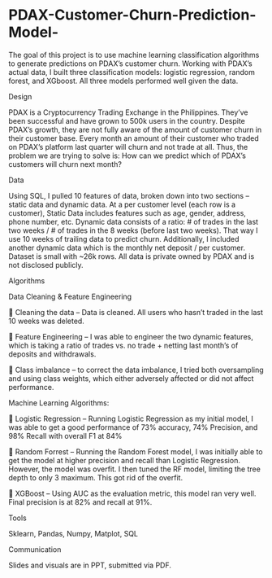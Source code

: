 # PDAX-Customer-Churn-Prediction-Model-

The goal of this project is to use machine learning classification algorithms to generate predictions on PDAX’s customer churn. Working with PDAX’s actual data, I built three classification models: logistic regression, random forest, and XGboost. All three models performed well given the data. 

Design

PDAX is a Cryptocurrency Trading Exchange in the Philippines. They’ve been successful and have grown to 500k users in the country. Despite PDAX’s growth, they are not fully aware of the amount of customer churn in their customer base. Every month an amount of their customer who traded on PDAX’s platform last quarter will churn and not trade at all. Thus, the problem we are trying to solve is: How can we predict which of PDAX’s customers will churn next month?

Data

Using SQL, I pulled 10 features of data, broken down into two sections – static data and dynamic data. At a per customer level (each row is a customer), Static Data includes features such as age, gender, address, phone number, etc. Dynamic data consists of a ratio:  # of trades in the last two weeks / # of trades in the 8 weeks (before last two weeks). That way I use 10 weeks of trailing data to predict churn. Additionally, I included another dynamic data which is the monthly net deposit / per customer.  Dataset is small with ~26k rows. All data is private owned by PDAX and is not disclosed publicly.

Algorithms

Data Cleaning & Feature Engineering

	Cleaning the data – Data is cleaned. All users who hasn’t traded in the last 10 weeks was deleted.

	Feature Engineering – I was able to engineer the two dynamic features, which is taking a ratio of trades vs. no trade + netting last month’s of deposits and withdrawals.

	Class imbalance –  to correct the data imbalance, I tried both oversampling and using class weights, which either adversely affected or did not affect performance.

Machine Learning Algorithms:

	Logistic Regression – Running Logistic Regression as my initial model, I was able to get a good performance of 73% accuracy, 74% Precision, and 98% Recall with overall F1 at 84% 

	Random Forrest – Running the Random Forest model, I was initially able to get the model at higher precision and recall than Logistic Regression. However, the model was overfit. I then tuned the RF model, limiting the tree depth to only 3 maximum.  This got rid of the overfit.

	XGBoost – Using AUC as the evaluation metric, this model ran very well. Final precision is at 82% and recall at 91%. 

Tools

Sklearn, Pandas, Numpy, Matplot, SQL

Communication

Slides and visuals are in PPT, submitted via PDF. 
